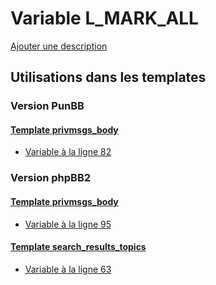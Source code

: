 # Variable L_MARK_ALL
[Ajouter une description](https://fa-tvars.appspot.com/var/L_MARK_ALL)

## Utilisations dans les templates

### Version PunBB

#### [Template privmsgs_body](punbb/privmsgs_body.md)
* [Variable &agrave; la ligne 82](../punbb/privmsgs_body.tpl#L82)

### Version phpBB2

#### [Template privmsgs_body](subsilver/privmsgs_body.md)
* [Variable &agrave; la ligne 95](../subsilver/privmsgs_body.tpl#L95)

#### [Template search_results_topics](subsilver/search_results_topics.md)
* [Variable &agrave; la ligne 63](../subsilver/search_results_topics.tpl#L63)